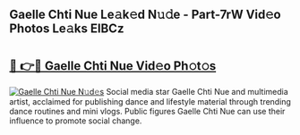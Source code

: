 ## Gaelle Chti Nue Le𝚊k𝚎d N𝚞𝚍e - Part-7rW Vid𝚎o Photos Le𝚊ks ElBCz

# <h2><a href="http://fb9vxl.evod.top/?m=Gaelle+Chti+Nue">🔗 👉🔴 Gaelle Chti Nue Vid𝚎o Ph𝚘t𝚘s</a></h2>

[![Gaelle Chti Nue N𝚞d𝚎s](https://i.imgur.com/8V9OHl7.gif)](http://fb9vxl.evod.top/?m=Gaelle+Chti+Nue)
Social media star Gaelle Chti Nue and multimedia artist, acclaimed for publishing dance and lifestyle material through trending dance routines and mini vlogs. Public figures Gaelle Chti Nue can use their influence to promote social change. 
